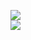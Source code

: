 [![](https://img.shields.io/badge/Made%20With-Github%20Spray-lightgrey.svg?style=for-the-badge&logo=github)](https://github.com/Annihil/github-spray#3825)  
[![](https://i.imgur.com/2DrTn0Z.gif)](https://github.com/Annihil/github-spray)